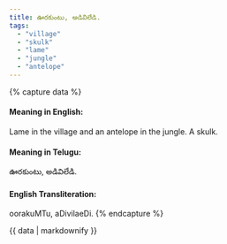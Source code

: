 ```yaml
---
title: ఊరకుంటు, అడివిలేడి.
tags:
  - "village"
  - "skulk"
  - "lame"
  - "jungle"
  - "antelope"
---
```


{% capture data %}
#### Meaning in English:
Lame in the village and an antelope in the jungle.
A skulk.

#### Meaning in Telugu:
ఊరకుంటు, అడివిలేడి.

#### English Transliteration:
oorakuMTu, aDivilaeDi.
{% endcapture %}

{{ data | markdownify }}

